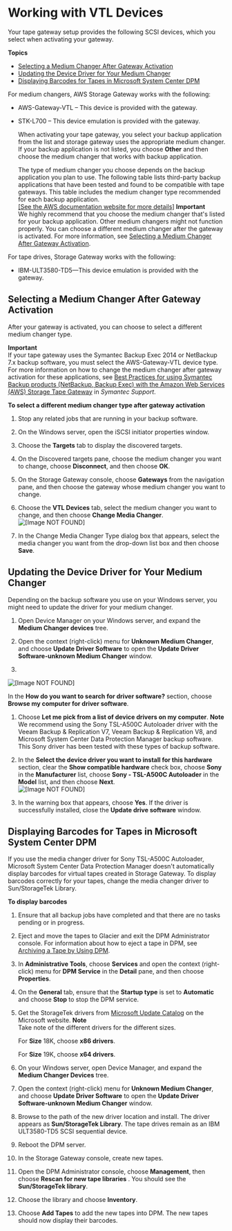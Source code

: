 # Working with VTL Devices<a name="resource_vtl-devices"></a>

Your tape gateway setup provides the following SCSI devices, which you select when activating your gateway\.

**Topics**
+ [Selecting a Medium Changer After Gateway Activation](#change-mediumchanger-vtl)
+ [Updating the Device Driver for Your Medium Changer](#update-vtl-device-driver)
+ [Displaying Barcodes for Tapes in Microsoft System Center DPM](#enable-barcode)

For medium changers, AWS Storage Gateway works with the following: 
+ AWS\-Gateway\-VTL – This device is provided with the gateway\.
+ STK\-L700 – This device emulation is provided with the gateway\.

  When activating your tape gateway, you select your backup application from the list and storage gateway uses the appropriate medium changer\. If your backup application is not listed, you choose **Other** and then choose the medium changer that works with backup application\.

  The type of medium changer you choose depends on the backup application you plan to use\. The following table lists third\-party backup applications that have been tested and found to be compatible with tape gateways\. This table includes the medium changer type recommended for each backup application\.    
[\[See the AWS documentation website for more details\]](http://docs.aws.amazon.com/storagegateway/latest/userguide/resource_vtl-devices.html)
**Important**  
We highly recommend that you choose the medium changer that's listed for your backup application\. Other medium changers might not function properly\. You can choose a different medium changer after the gateway is activated\. For more information, see [Selecting a Medium Changer After Gateway Activation](#change-mediumchanger-vtl)\.

For tape drives, Storage Gateway works with the following:
+ IBM\-ULT3580\-TD5—This device emulation is provided with the gateway\.

## Selecting a Medium Changer After Gateway Activation<a name="change-mediumchanger-vtl"></a>

 After your gateway is activated, you can choose to select a different medium changer type\. 

**Important**  
If your tape gateway uses the Symantec Backup Exec 2014 or NetBackup 7\.x backup software, you must select the AWS\-Gateway\-VTL device type\. For more information on how to change the medium changer after gateway activation for these applications, see [Best Practices for using Symantec Backup products \(NetBackup, Backup Exec\) with the Amazon Web Services \(AWS\) Storage Tape Gateway](http://www.symantec.com/docs/TECH227133) in *Symantec Support*\.

**To select a different medium changer type after gateway activation**

1. Stop any related jobs that are running in your backup software\.

1. On the Windows server, open the iSCSI initiator properties window\.

1. Choose the **Targets** tab to display the discovered targets\.

1. On the Discovered targets pane, choose the medium changer you want to change, choose **Disconnect**, and then choose **OK**\. 

1. On the Storage Gateway console, choose **Gateways** from the navigation pane, and then choose the gateway whose medium changer you want to change\.

1. Choose the **VTL Devices** tab, select the medium changer you want to change, and then choose **Change Media Changer**\.  
![\[Image NOT FOUND\]](http://docs.aws.amazon.com/storagegateway/latest/userguide/images/Change_MediumChanger.png)

1. In the Change Media Changer Type dialog box that appears, select the media changer you want from the drop\-down list box and then choose **Save**\.

## Updating the Device Driver for Your Medium Changer<a name="update-vtl-device-driver"></a>

Depending on the backup software you use on your Windows server, you might need to update the driver for your medium changer\. 

1. Open Device Manager on your Windows server, and expand the **Medium Changer devices** tree\.

1. Open the context \(right\-click\) menu for **Unknown Medium Changer**, and choose **Update Driver Software** to open the **Update Driver Software\-unknown Medium Changer** window\.

1.   
![\[Image NOT FOUND\]](http://docs.aws.amazon.com/storagegateway/latest/userguide/images/device-manager.png)

   In the **How do you want to search for driver software?** section, choose **Browse my computer for driver software**\.

1. Choose **Let me pick from a list of device drivers on my computer**\. 
**Note**  
We recommend using the Sony TSL\-A500C Autoloader driver with the Veeam Backup & Replication V7, Veeam Backup & Replication V8, and Microsoft System Center Data Protection Manager backup software\. This Sony driver has been tested with these types of backup software\.

1. In the **Select the device driver you want to install for this hardware** section, clear the **Show compatible hardware** check box, choose **Sony** in the **Manufacturer** list, choose **Sony \- TSL\-A500C Autoloader** in the **Model** list, and then choose **Next**\.  
![\[Image NOT FOUND\]](http://docs.aws.amazon.com/storagegateway/latest/userguide/images/select-driver.png)

1. In the warning box that appears, choose **Yes**\. If the driver is successfully installed, close the **Update drive software** window\.

## Displaying Barcodes for Tapes in Microsoft System Center DPM<a name="enable-barcode"></a>

If you use the media changer driver for Sony TSL\-A500C Autoloader, Microsoft System Center Data Protection Manager doesn't automatically display barcodes for virtual tapes created in Storage Gateway\. To display barcodes correctly for your tapes, change the media changer driver to Sun/StorageTek Library\.

**To display barcodes**

1. Ensure that all backup jobs have completed and that there are no tasks pending or in progress\.

1. Eject and move the tapes to Glacier and exit the DPM Administrator console\. For information about how to eject a tape in DPM, see [Archiving a Tape by Using DPM](backup-DPM.md#dpm-archive-tape)\.

1. In **Administrative Tools**, choose **Services** and open the context \(right\-click\) menu for **DPM Service** in the **Detail** pane, and then choose **Properties**\.

1. On the **General** tab, ensure that the **Startup type** is set to **Automatic** and choose **Stop** to stop the DPM service\.

1. Get the StorageTek drivers from [Microsoft Update Catalog](http://www.catalog.update.microsoft.com/Search.aspx?q=storagetek%20-%20sun%2Fstoragetek%20library) on the Microsoft website\. 
**Note**  
Take note of the different drivers for the different sizes\.

   For **Size** 18K, choose **x86 drivers**\.

   For **Size** 19K, choose **x64 drivers**\.

1. On your Windows server, open Device Manager, and expand the **Medium Changer Devices** tree\.

1. Open the context \(right\-click\) menu for **Unknown Medium Changer**, and choose **Update Driver Software** to open the **Update Driver Software\-unknown Medium Changer** window\.

1. Browse to the path of the new driver location and install\. The driver appears as **Sun/StorageTek Library**\. The tape drives remain as an IBM ULT3580\-TD5 SCSI sequential device\. 

1. Reboot the DPM server\.

1. In the Storage Gateway console, create new tapes\.

1. Open the DPM Administrator console, choose **Management**, then choose **Rescan for new tape libraries** \. You should see the **Sun/StorageTek library**\.

1. Choose the library and choose **Inventory**\.

1. Choose **Add Tapes** to add the new tapes into DPM\. The new tapes should now display their barcodes\.
